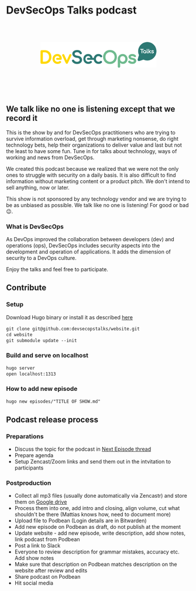 # DevSecOps Talks podcast

<div align="center">
    <br/>
    <br/>
    <br/>
	<img src="static/images/logo.png" alt="DevSecOps Talks Logo">
    <br/>
    <br/>
    <br/>
    <br/>
    <br/>
</div>

## We talk like no one is listening except that we record it

This is the show by and for DevSecOps practitioners who are trying to survive information overload, get through marketing nonsense, do right technology bets, help their organizations to deliver value and last but not the least to have some fun. Tune in for talks about technology, ways of working and news from DevSecOps.

We created this podcast because we realized that we were not the only ones to struggle with security on a daily basis.
It is also difficult to find information without marketing content or a product pitch.
We don't intend to sell anything, now or later.

This show is not sponsored by any technology vendor and we are trying to be as unbiased as possible.
We talk like no one is listening! For good or bad 😉.

### What is DevSecOps

As DevOps improved the collaboration between developers (dev) and operations (ops),
DevSecOps includes security aspects into the development and operation of applications.
It adds the dimension of security to a DevOps culture.

Enjoy the talks and feel free to participate.

## Contribute

### Setup

Download Hugo binary or install it as described [here](https://gohugo.io/getting-started/installing/)

```shell
git clone git@github.com:devsecopstalks/website.git
cd website
git submodule update --init
```

### Build and serve on localhost

```shell
hugo server
open localhost:1313
```

### How to add new episode

```shell
hugo new episodes/"TITLE OF SHOW.md"
```

## Podcast release process

### Preparations
* Discuss the topic for the podcast in [Next Episode thread](https://devsecops.fm/episodes/next-episode/)
* Prepare agenda
* Setup Zencast/Zoom links and send them out in the intvitation to participants

### Postproduction
* Collect all mp3 files (usually done automatically via Zencastr) and store them on [Google drive](https://drive.google.com/drive/u/0/folders/1Fg3pSPTydOijaT9ojtvZu6cOf9BSopCx)
* Process them into one, add intro and closing, align volume, cut what shouldn't be there (Mattias knows how, need to document more)
* Upload file to Podbean (Login details are in Bitwarden)
* Add new episode on Podbean as draft, do not publish at the moment
* Update website - add new episode, write description, add show notes, link podcast from Podbean
* Post a link to Slack
* Everyone to review description for grammar mistakes, accuracy etc. Add show notes
* Make sure that description on Podbean matches description on the website after review and edits
* Share podcast on Podbean
* Hit social media

